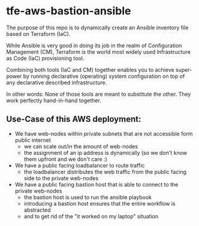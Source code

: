 # tfe-aws-bastion-ansible

The purpose of this repo is to dynamically create an Ansible inventory file based on Terraform (IaC).

While Ansible is very good in doing its job in the realm of Configuration Management (CM),
Terraform is the world most widely used Infrastructure as Code (IaC) provisioning tool.

Combining both tools (IaC and CM) together enables you to achieve super-power by running declarative (operating) system configuration
on top of any declarative described infrastructure.

In other words: None of those tools are meant to substitute the other. They work perfectly hand-in-hand together.     

## Use-Case of this AWS deployment:

* We have web-nodes within private subnets that are not accessible form public internet
  * we can scale out/in the amount of web-nodes
  * the assignment of an ip address is dynamically (so we don't know them upfront and we don't care :)
* We have a public facing loadbalancer to route traffic
  * the loadbalancer distributes the web traffic from the public facing side to the private web-nodes  
* We have a public facing bastion host that is able to connect to the private web-nodes
  * the bastion host is used to run the ansible playbook 
  * introducing a bastion host ensures that the entire workflow is abstracted
  * and to get rid of the "it worked on my laptop" situation

    
